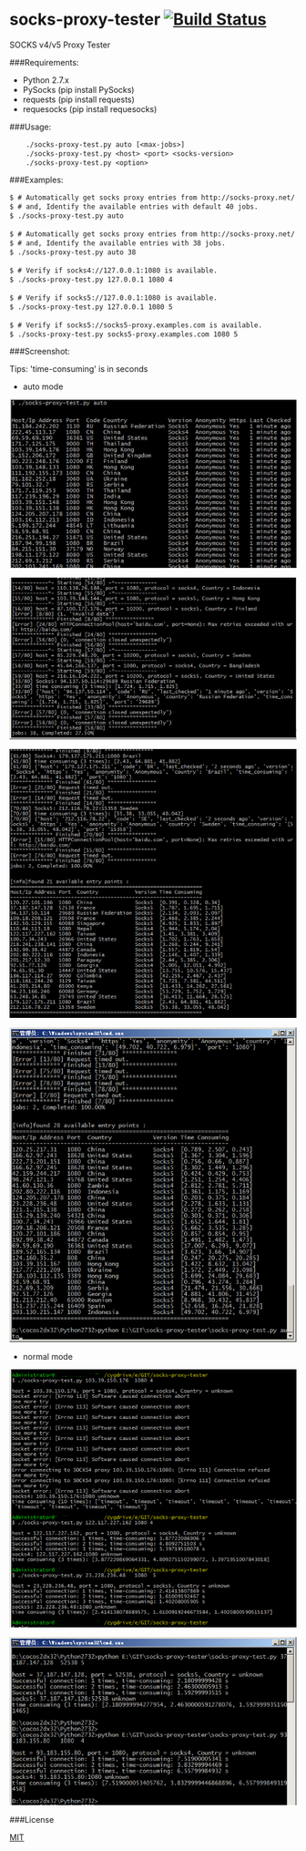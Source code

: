 # socks-proxy-tester  [![Build Status](https://travis-ci.org/DD-L/socks-proxy-tester.svg?branch=master)](https://travis-ci.org/DD-L/socks-proxy-tester)

SOCKS v4/v5 Proxy Tester

###Requirements:
* Python 2.7.x
* PySocks         (pip install PySocks)
* requests        (pip install requests)
* requesocks      (pip install requesocks)

###Usage:
```shell
    ./socks-proxy-test.py auto [<max-jobs>]
    ./socks-proxy-test.py <host> <port> <socks-version>
    ./socks-proxy-test.py <option>
```

###Examples:
```shell
$ # Automatically get socks proxy entries from http://socks-proxy.net/
$ # and, Identify the available entries with default 40 jobs.
$ ./socks-proxy-test.py auto

$ # Automatically get socks proxy entries from http://socks-proxy.net/
$ # and, Identify the available entries with 38 jobs.
$ ./socks-proxy-test.py auto 38

$ # Verify if socks4://127.0.0.1:1080 is available.
$ ./socks-proxy-test.py 127.0.0.1 1080 4

$ # Verify if socks5://127.0.0.1:1080 is available.
$ ./socks-proxy-test.py 127.0.0.1 1080 5

$ # Verify if socks5://socks5-proxy.examples.com is available.
$ ./socks-proxy-test.py socks5-proxy.examples.com 1080 5
```

###Screenshot:

Tips: 'time-consuming' is in seconds

* auto mode

![auto](./doc/img/auto1.png)

![auto](./doc/img/auto2.png)

![auto](./doc/img/auto3.png)

![auto](./doc/img/auto4.png)

* normal mode

![normal](./doc/img/normal1.png)

![normal](./doc/img/normal2.png)

###License

[MIT](./LICENSE)
